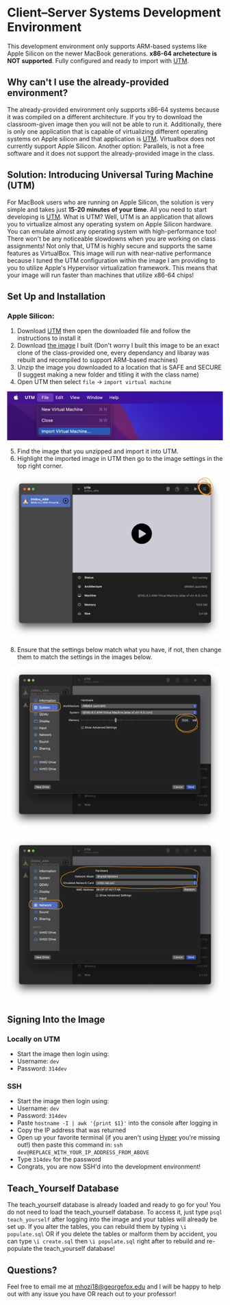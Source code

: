 # Client–Server Systems Development Environment

This development environment only supports ARM-based systems like Apple Silicon on the newer MacBook generations. **x86-64 archetecture is NOT supported**. Fully configured and ready to import with [UTM](https://mac.getutm.app/).

## Why can't I use the already-provided environment?
The already-provided environment only supports x86-64 systems because it was compiled on a different architecture. If you try to download the classroom-given image then you will not be able to run it. Additionally, there is only one application that is capable of virtualizing different operating systems on Apple silicon and that application is [UTM](https://mac.getutm.app/). Virtualbox does not currently support Apple Silicon. Another option: Parallels, is not a free software and it does not support the already-provided image in the class.

## Solution: Introducing Universal Turing Machine (UTM)
For MacBook users who are running on Apple Silicon, the solution is very simple and takes just **15-20 minutes of your time**. All you need to start developing is [UTM](https://mac.getutm.app/). What is UTM? Well, UTM is an application that allows you to virtualize almost any operating system on Apple Silicon hardware. You can emulate almost any operating system with high-performance too! There won't be any noticeable slowdowns when you are working on class assignments! Not only that, UTM is highly secure and supports the same features as VirtualBox. This image will run with near-native performance because I tuned the UTM configuration within the image I am providing to you to utilize Apple's Hypervisor virtualization framework. This means that your image will run faster than machines that utilize x86-64 chips!

## Set Up and Installation
### Apple Silicon:
1. Download [UTM](https://mac.getutm.app/) then open the downloaded file and follow the instructions to install it
2. Download [the image](https://drive.google.com/file/d/16yB9sQu3UQ1nXqLO7BCxMFFvKGDZ24hd/view?usp=sharing) I built (Don't worry I built this image to be an exact clone of the class-provided one, every dependancy and libaray was rebuilt and recompiled to support ARM-based machines)
3. Unzip the image you downloaded to a location that is SAFE and SECURE (I suggest making a new folder and titling it with the class name)
4. Open UTM then select `file` -> `import virtual machine`

![Importing the Image](assets/1.png) 

5. Find the image that you unzipped and import it into UTM.
6. Highlight the imported image in UTM then go to the image settings in the top right corner.


![Image Settings](assets/2.png) 

8. Ensure that the settings below match what you have, if not, then change them to match the settings in the images below.

![RAM settings](assets/3.png)

![Network Settings](assets/4.png) 

## Signing Into the Image

### Locally on UTM
- Start the image then login using: 
- Username: `dev`
- Password: `314dev`

### SSH
- Start the image then login using: 
- Username: `dev`
- Password: `314dev`
- Paste `hostname -I | awk '{print $1}'` into the console after logging in
- Copy the IP address that was returned
- Open up your favorite terminal (if you aren't using [Hyper](https://hyper.is/) you're missing out!) then paste this command in: `ssh dev@REPLACE_WITH_YOUR_IP_ADDRESS_FROM_ABOVE`
- Type `314dev` for the password
- Congrats, you are now SSH'd into the development environment!

## Teach_Yourself Database
The teach_yourself database is already loaded and ready to go for you! You do not need to load the teach_yourself database. To access it, just type `psql teach_yourself` after logging into the image and your tables will already be set up. If you alter the tables, you can rebuild them by typing `\i populate.sql` OR if you delete the tables or malform them by accident, you can type `\i create.sql` then `\i populate.sql` right after to rebuild and re-populate the teach_yourself database!

## Questions?
Feel free to email me at mhozi18@georgefox.edu and I will be happy to help out with any issue you have OR reach out to your professor!
